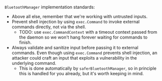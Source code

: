 
`BluetoothManager` implementation standards:

- Above all else, remember that we're working with untrusted inputs.
- Prevent shell injection by using `exec.Command` to invoke external commands
  directly, not via the shell.
  - TODO: use `exec.CommandContext` with a timeout context passed from the
    daemon so we won't hang forever waiting for commands to finish.
- Always validate and sanitize input before passing it to external commands.
  Even though using `exec.Command` prevents shell injection, an attacker could
  craft an input that exploits a vulnerability in the underlying command.
  - This is done automatically by `saferBluetoothManager`, so in principle this
    is handled for you already, but it's worth keeping in mind.
